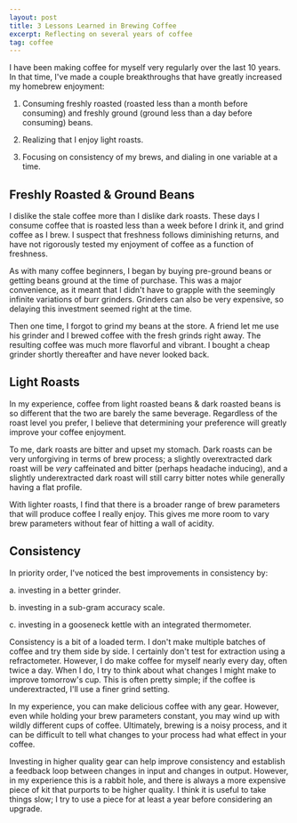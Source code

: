 ```yaml
---
layout: post
title: 3 Lessons Learned in Brewing Coffee
excerpt: Reflecting on several years of coffee
tag: coffee
---
```


I have been making coffee for myself very regularly over the last 10 years. In that time, I've made a couple breakthroughs that have greatly increased my homebrew enjoyment:

1. Consuming freshly roasted (roasted less than a month before consuming) and freshly ground (ground less than a day before consuming) beans.

2. Realizing that I enjoy light roasts.

3. Focusing on consistency of my brews, and dialing in one variable at a time.

## Freshly Roasted & Ground Beans

I dislike the stale coffee more than I dislike dark roasts. These days I consume coffee that is roasted less than a week before I drink it, and grind coffee as I brew. I suspect that freshness follows diminishing returns, and have not rigorously tested my enjoyment of coffee as a function of freshness.

As with many coffee beginners, I began by buying pre-ground beans or getting beans ground at the time of purchase. This was a major convenience, as it meant that I didn't have to grapple with the seemingly infinite variations of burr grinders. Grinders can also be very expensive, so delaying this investment seemed right at the time.

Then one time, I forgot to grind my beans at the store. A friend let me use his grinder and I brewed coffee with the fresh grinds right away. The resulting coffee was much more flavorful and vibrant. I bought a cheap grinder shortly thereafter and have never looked back.

## Light Roasts

In my experience, coffee from light roasted beans & dark roasted beans is so different that the two are barely the same beverage. Regardless of the roast level you prefer, I believe that determining your preference will greatly improve your coffee enjoyment.

To me, dark roasts are bitter and upset my stomach. Dark roasts can be very unforgiving in terms of brew process; a slightly overextracted dark roast will be _very_ caffeinated and bitter (perhaps headache inducing), and a slightly underextracted dark roast will still carry bitter notes while generally having a flat profile.

With lighter roasts, I find that there is a broader range of brew parameters that will produce coffee I really enjoy. This gives me more room to vary brew parameters without fear of hitting a wall of acidity.

## Consistency

In priority order, I've noticed the best improvements in consistency by:

a. investing in a better grinder.

b. investing in a sub-gram accuracy scale.

c. investing in a gooseneck kettle with an integrated thermometer.

Consistency is a bit of a loaded term. I don't make multiple batches of coffee and try them side by side. I certainly don't test for extraction using a refractometer. However, I do make coffee for myself nearly every day, often twice a day. When I do, I try to think about what changes I might make to improve tomorrow's cup. This is often pretty simple; if the coffee is underextracted, I'll use a finer grind setting.

In my experience, you can make delicious coffee with any gear. However, even while holding your brew parameters constant, you may wind up with wildly different cups of coffee. Ultimately, brewing is a noisy process, and it can be difficult to tell what changes to your process had what effect in your coffee.

Investing in higher quality gear can help improve consistency and establish a feedback loop between changes in input and changes in output. However, in my experience this is a rabbit hole, and there is always a more expensive piece of kit that purports to be higher quality. I think it is useful to take things slow; I try to use a piece for at least a year before considering an upgrade.
